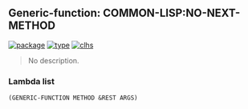 ## Generic-function: COMMON-LISP:NO-NEXT-METHOD
[![package](https://img.shields.io/badge/Package-COMMON--LISP-5f9ea0.svg?style=social&colorA=999999)](../) [![type](https://img.shields.io/badge/Type-Generic--Function-5f9ea0.svg?style=social&colorA=999999)](../#generic-function) [![clhs](https://img.shields.io/badge/CLHS-NO--NEXT--METHOD-5f9ea0.svg?style=social&colorA=999999)](http://www.lispworks.com/documentation/HyperSpec/Body/f_no_nex.htm) 

> No description.

### Lambda list
```
(GENERIC-FUNCTION METHOD &REST ARGS)
```
